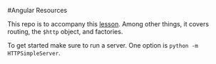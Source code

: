 #Angular Resources

This repo is to accompany this [lesson](https://github.com/sf-wdi-21/notes/blob/master/week-10/day-02-ng-routing-resources/dusk-ng-http/readme.md). Among other things, it covers routing, the `$http` object, and factories.

To get started make sure to run a server. One option is `python -m HTTPSimpleServer`.
